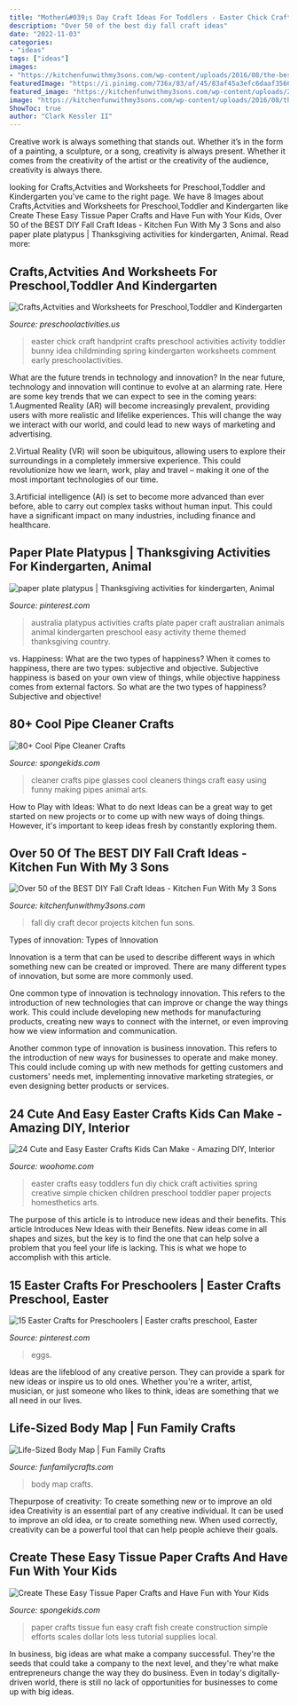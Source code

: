```yaml
---
title: "Mother&#039;s Day Craft Ideas For Toddlers - Easter Chick Craft Handprint Crafts Preschool Activities Activity Toddler Bunny Idea Childminding Spring Kindergarten Worksheets Comment Early Preschoolactivities"
description: "Over 50 of the best diy fall craft ideas"
date: "2022-11-03"
categories:
- "ideas"
tags: ["ideas"]
images:
- "https://kitchenfunwithmy3sons.com/wp-content/uploads/2016/08/the-best-diy-fall-craft-ideas-kids-home-decor-projects-36.jpg"
featuredImage: "https://i.pinimg.com/736x/83/af/45/83af45a3efc6daaf3566f148cd512204.jpg"
featured_image: "https://kitchenfunwithmy3sons.com/wp-content/uploads/2016/08/the-best-diy-fall-craft-ideas-kids-home-decor-projects-36.jpg"
image: "https://kitchenfunwithmy3sons.com/wp-content/uploads/2016/08/the-best-diy-fall-craft-ideas-kids-home-decor-projects-36.jpg"
ShowToc: true
author: "Clark Kessler II"
---
```



Creative work is always something that stands out. Whether it’s in the form of a painting, a sculpture, or a song, creativity is always present. Whether it comes from the creativity of the artist or the creativity of the audience, creativity is always there.

	

		
looking for Crafts,Actvities and Worksheets for Preschool,Toddler and Kindergarten you've came to the right page. We have 8 Images about Crafts,Actvities and Worksheets for Preschool,Toddler and Kindergarten like Create These Easy Tissue Paper Crafts and Have Fun with Your Kids, Over 50 of the BEST DIY Fall Craft Ideas - Kitchen Fun With My 3 Sons and also paper plate platypus | Thanksgiving activities for kindergarten, Animal. Read more:
		
    
## Crafts,Actvities And Worksheets For Preschool,Toddler And Kindergarten

<img loading=lazy src="http://www.preschoolactivities.us/wp-content/uploads/2014/12/Handprint-Easter-Chick.jpg" onerror="this.onerror=null;this.src='https://tse3.mm.bing.net/th?id=OIP.EaIfFb9DjwyL-w2orC5FiAHaJ7&amp;pid=15.1';" alt="Crafts,Actvities and Worksheets for Preschool,Toddler and Kindergarten">

_Source: preschoolactivities.us_

>easter chick craft handprint crafts preschool activities activity toddler bunny idea childminding spring kindergarten worksheets comment early preschoolactivities. 

	

What are the future trends in technology and innovation?
In the near future, technology and innovation will continue to evolve at an alarming rate. Here are some key trends that we can expect to see in the coming years:
1.Augmented Reality (AR) will become increasingly prevalent, providing users with more realistic and lifelike experiences. This will change the way we interact with our world, and could lead to new ways of marketing and advertising.

2.Virtual Reality (VR) will soon be ubiquitous, allowing users to explore their surroundings in a completely immersive experience. This could revolutionize how we learn, work, play and travel – making it one of the most important technologies of our time.

3.Artificial intelligence (AI) is set to become more advanced than ever before, able to carry out complex tasks without human input. This could have a significant impact on many industries, including finance and healthcare.

    
## Paper Plate Platypus | Thanksgiving Activities For Kindergarten, Animal

<img loading=lazy src="https://i.pinimg.com/736x/98/f4/00/98f4004ac189df0d67c44c154d7e7fee--australia-crafts-australia-activities-for-kids.jpg" onerror="this.onerror=null;this.src='https://tse4.mm.bing.net/th?id=OIP.Hp3AzMQDbs_yabrBvgao6wHaJ3&amp;pid=15.1';" alt="paper plate platypus | Thanksgiving activities for kindergarten, Animal">

_Source: pinterest.com_

>australia platypus activities crafts plate paper craft australian animals animal kindergarten preschool easy activity theme themed thanksgiving country. 

	

vs. Happiness: What are the two types of happiness?
When it comes to happiness, there are two types: subjective and objective. Subjective happiness is based on your own view of things, while objective happiness comes from external factors. So what are the two types of happiness? Subjective and objective!

    
## 80+ Cool Pipe Cleaner Crafts

<img loading=lazy src="http://spongekids.com/wp-content/uploads/2014/04/pipe-cleaner-crafts/14-glasses-pip-cleaner-crafts.jpg" onerror="this.onerror=null;this.src='https://tse4.mm.bing.net/th?id=OIP.-2kkCRwTUoTdWTNdhQoZWgHaE8&amp;pid=15.1';" alt="80+ Cool Pipe Cleaner Crafts">

_Source: spongekids.com_

>cleaner crafts pipe glasses cool cleaners things craft easy using funny making pipes animal arts. 

	

How to Play with Ideas: What to do next
Ideas can be a great way to get started on new projects or to come up with new ways of doing things. However, it's important to keep ideas fresh by constantly exploring them.

    
## Over 50 Of The BEST DIY Fall Craft Ideas - Kitchen Fun With My 3 Sons

<img loading=lazy src="https://kitchenfunwithmy3sons.com/wp-content/uploads/2016/08/the-best-diy-fall-craft-ideas-kids-home-decor-projects-36.jpg" onerror="this.onerror=null;this.src='https://tse2.mm.bing.net/th?id=OIP.nyIwGFo6K4ZgD9Ew2ueuVQHaKl&amp;pid=15.1';" alt="Over 50 of the BEST DIY Fall Craft Ideas - Kitchen Fun With My 3 Sons">

_Source: kitchenfunwithmy3sons.com_

>fall diy craft decor projects kitchen fun sons. 

	

Types of innovation:
Types of Innovation

Innovation is a term that can be used to describe different ways in which something new can be created or improved. There are many different types of innovation, but some are more commonly used.

One common type of innovation is technology innovation. This refers to the introduction of new technologies that can improve or change the way things work. This could include developing new methods for manufacturing products, creating new ways to connect with the internet, or even improving how we view information and communication.

Another common type of innovation is business innovation. This refers to the introduction of new ways for businesses to operate and make money. This could include coming up with new methods for getting customers and customers' needs met, implementing innovative marketing strategies, or even designing better products or services.

    
## 24 Cute And Easy Easter Crafts Kids Can Make - Amazing DIY, Interior

<img loading=lazy src="http://www.woohome.com/wp-content/uploads/2014/04/Easter-Crafts-for-Kids-4.jpg" onerror="this.onerror=null;this.src='https://tse3.mm.bing.net/th?id=OIP.K99XlXYiYRzK5WEn8KwNLgHaJ6&amp;pid=15.1';" alt="24 Cute and Easy Easter Crafts Kids Can Make - Amazing DIY, Interior">

_Source: woohome.com_

>easter crafts easy toddlers fun diy chick craft activities spring creative simple chicken children preschool toddler paper projects homesthetics arts. 

	

The purpose of this article is to introduce new ideas and their benefits.
This article Introduces New Ideas with their Benefits. New ideas come in all shapes and sizes, but the key is to find the one that can help solve a problem that you feel your life is lacking. This is what we hope to accomplish with this article.

    
## 15 Easter Crafts For Preschoolers | Easter Crafts Preschool, Easter

<img loading=lazy src="https://i.pinimg.com/736x/83/af/45/83af45a3efc6daaf3566f148cd512204.jpg" onerror="this.onerror=null;this.src='https://tse2.mm.bing.net/th?id=OIP.N4W76lBiD7qp2_Q5GdpAVAHaLH&amp;pid=15.1';" alt="15 Easter Crafts for Preschoolers | Easter crafts preschool, Easter">

_Source: pinterest.com_

>eggs. 

	

Ideas are the lifeblood of any creative person. They can provide a spark for new ideas or inspire us to old ones. Whether you're a writer, artist, musician, or just someone who likes to think, ideas are something that we all need in our lives.

    
## Life-Sized Body Map | Fun Family Crafts

<img loading=lazy src="https://funfamilycrafts.com/wp-content/uploads/2013/08/IMG_2149.jpg" onerror="this.onerror=null;this.src='https://tse4.mm.bing.net/th?id=OIP.gTmHu1WGy-Ftx72yM1BPcQHaLG&amp;pid=15.1';" alt="Life-Sized Body Map | Fun Family Crafts">

_Source: funfamilycrafts.com_

>body map crafts. 

	

Thepurpose of creativity: To create something new or to improve an old idea
Creativity is an essential part of any creative individual. It can be used to improve an old idea, or to create something new. When used correctly, creativity can be a powerful tool that can help people achieve their goals.

    
## Create These Easy Tissue Paper Crafts And Have Fun With Your Kids

<img loading=lazy src="http://spongekids.com/wp-content/uploads/2016/11/tissue-paper-crafts/12-tissue-paper-crafts.jpg" onerror="this.onerror=null;this.src='https://tse2.mm.bing.net/th?id=OIP.lIs-FzAgYjPZIyXIeGQZSAHaK8&amp;pid=15.1';" alt="Create These Easy Tissue Paper Crafts and Have Fun with Your Kids">

_Source: spongekids.com_

>paper crafts tissue fun easy craft fish create construction simple efforts scales dollar lots less tutorial supplies local. 

	

In business, big ideas are what make a company successful. They're the seeds that could take a company to the next level, and they're what make entrepreneurs change the way they do business. Even in today's digitally-driven world, there is still no lack of opportunities for businesses to come up with big ideas.


